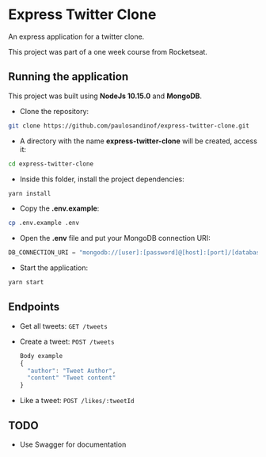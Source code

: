 # Express Twitter Clone

An express application for a twitter clone.

This project was part of a one week course from Rocketseat.

## Running the application

This project was built using **NodeJs 10.15.0** and **MongoDB**.

- Clone the repository:

```bash
git clone https://github.com/paulosandinof/express-twitter-clone.git
```

- A directory with the name **express-twitter-clone** will be created, access it:

```bash
cd express-twitter-clone
```

- Inside this folder, install the project dependencies:

```bash
yarn install
```

- Copy the **.env.example**:

```bash
cp .env.example .env
```

- Open the **.env** file and put your MongoDB connection URI:

```javascript
DB_CONNECTION_URI = "mongodb://[user]:[password]@[host]:[port]/[database]";
```

- Start the application:

```bash
yarn start
```

## Endpoints

- Get all tweets: `GET /tweets`

- Create a tweet: `POST /tweets`

  ```javascript
  Body example
  {
    "author": "Tweet Author",
    "content" "Tweet content"
  }
  ```

- Like a tweet: `POST /likes/:tweetId`

## TODO

- Use Swagger for documentation
